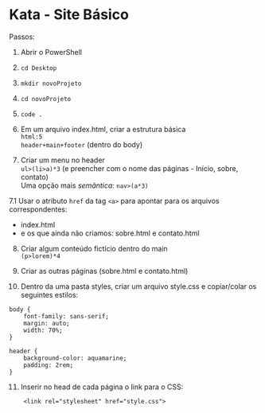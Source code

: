 # Kata - Site Básico

Passos:  

1. Abrir o PowerShell
2. ```cd Desktop```
3. ```mkdir novoProjeto```
4. ```cd novoProjeto```
5. ```code .```

6. Em um arquivo index.html, criar a estrutura básica   
```html:5```   
```header+main+footer``` (dentro do body)  
  
  
7. Criar um menu no header  
```ul>(li>a)*3``` (e preencher com o nome das páginas - Início, sobre, contato)  
Uma opção mais *semãntica*: ```nav>(a*3)```
  
  
7.1 Usar o atributo ```href``` da tag ```<a>``` para apontar para os arquivos correspondentes:  
- index.html  
- e os que ainda não criamos: sobre.html e contato.html  

8. Criar algum conteúdo fictício dentro do main  
```(p>lorem)*4```  

9. Criar as outras páginas (sobre.html e contato.html)  

10. Dentro da uma pasta styles, criar um arquivo style.css e copiar/colar os seguintes estilos:   
```
body {
    font-family: sans-serif;
    margin: auto;
    width: 70%;
}

header {
    background-color: aquamarine;
    padding: 2rem;
}
```

11. Inserir no head de cada página o link para o CSS:   
```
    <link rel="stylesheet" href="style.css">
```


